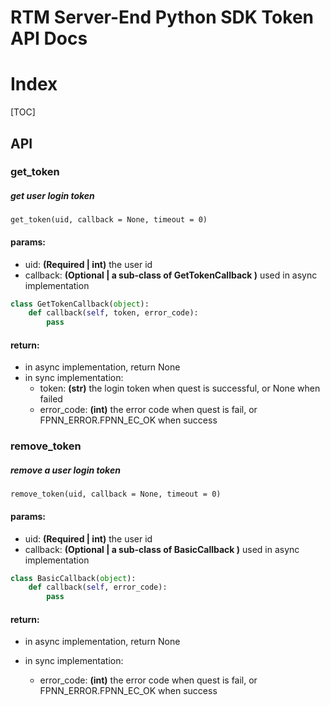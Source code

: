 # RTM Server-End Python SDK Token API Docs

# Index

[TOC]

## API

### get_token

##### get user login token

```
get_token(uid, callback = None, timeout = 0)
```

#### params:

* uid: **(Required | int)**  the user id
* callback: **(Optional | a sub-class of GetTokenCallback )**  used in async implementation

```python
class GetTokenCallback(object):
    def callback(self, token, error_code):
        pass
```

#### return:

* in async implementation, return None
* in sync implementation:
  * token:  **(str)** the login token when quest is successful, or None when failed
  * error_code:  **(int)**   the error code when quest is fail, or FPNN_ERROR.FPNN_EC_OK when success



### remove_token

##### remove a user login token

```
remove_token(uid, callback = None, timeout = 0)
```

#### params:

* uid: **(Required | int)**  the user id
* callback: **(Optional | a sub-class of BasicCallback )**  used in async implementation

```python
class BasicCallback(object):
    def callback(self, error_code):
        pass
```

#### return:

* in async implementation, return None

* in sync implementation:

  * error_code:  **(int)**   the error code when quest is fail, or FPNN_ERROR.FPNN_EC_OK when success

  


